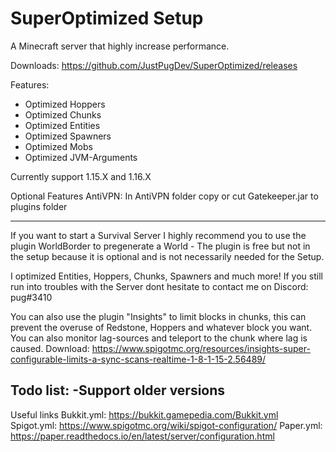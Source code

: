 # SuperOptimized Setup
A Minecraft server that highly increase performance.

Downloads: https://github.com/JustPugDev/SuperOptimized/releases

Features:
- Optimized Hoppers
- Optimized Chunks
- Optimized Entities
- Optimized Spawners
- Optimized Mobs
- Optimized JVM-Arguments

Currently support 1.15.X and 1.16.X

Optional Features
AntiVPN: In AntiVPN folder copy or cut Gatekeeper.jar to plugins folder
 
------------------------------------------------------------------------
If you want to start a Survival Server I highly recommend you to use the plugin
WorldBorder to pregenerate a World - The plugin is free but not in the setup because
it is optional and is not necessarily needed for the Setup.

I optimized Entities, Hoppers, Chunks, Spawners and much more!
If you still run into troubles with the Server dont hesitate to contact me
on Discord: pug#3410

You can also use the plugin "Insights" to limit blocks in chunks, 
this can prevent the overuse of Redstone, Hoppers and whatever block you want.
You can also monitor lag-sources and teleport to the chunk where lag is caused.
Download: https://www.spigotmc.org/resources/insights-super-configurable-limits-a-sync-scans-realtime-1-8-1-15-2.56489/

Todo list:
-Support older versions
------------------------------------------------------------------------
Useful links
Bukkit.yml: https://bukkit.gamepedia.com/Bukkit.yml
Spigot.yml: https://www.spigotmc.org/wiki/spigot-configuration/
Paper.yml: https://paper.readthedocs.io/en/latest/server/configuration.html
